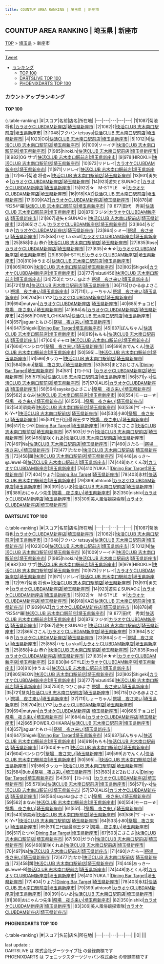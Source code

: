 ```yaml
---
title: COUNTUP AREA RANKING | 埼玉県 | 新座市
---
```

## COUNTUP AREA RANKING | 埼玉県 | 新座市

[TOP](/darts/rank/) > [埼玉県](/darts/rank/埼玉県/) > 新座市

___

<a href="https://twitter.com/share?ref_src=twsrc%5Etfw" data-text="COUNTUP AREA RANKING | 埼玉県新座市" class="twitter-share-button" data-hashtags="DARTSLIVE,PHOENIXDARTS,darts,ダーツ" data-show-count="false">Tweet</a>

* [ランキング](#カウントアップランキング)
    * [TOP 100](#top-100)
    * [DARTSLIVE TOP 100](#dartslive-top-100)
    * [PHOENIXDARTS TOP 100](#phoenixdarts-top-100)

### カウントアップランキング

#### TOP 100



{:.table-ranking}
|#|スコア|名前|店名|所在地|
|---|---|---|---|---|
|1|1087|<span class="rank-name-dl">菊池 将也</span>|<a href="https://search.dartslive.com/jp/shop/78c7f164c81c66290d9b047a20a7ba1e">カラオケCLUBDAM新座店</a>|<a href="/darts/rank/埼玉県/新座市">埼玉県新座市</a>|
|2|1062|<span class="rank-name-dl">ﾀ</span>|<a href="https://search.dartslive.com/jp/shop/8b44b5bb09ce9005790ab824ce8730e5">快活CLUB 志木南口駅前店</a>|<a href="/darts/rank/埼玉県/新座市">埼玉県新座市</a>|
|3|1048|<span class="rank-name-dl">フクハン tetsuya</span>|<a href="https://search.dartslive.com/jp/shop/8b44b5bb09ce9005790ab824ce8730e5">快活CLUB 志木南口駅前店</a>|<a href="/darts/rank/埼玉県/新座市">埼玉県新座市</a>|
|4|1023|<span class="rank-name-dl">OG</span>|<a href="https://search.dartslive.com/jp/shop/8b44b5bb09ce9005790ab824ce8730e5">快活CLUB 志木南口駅前店</a>|<a href="/darts/rank/埼玉県/新座市">埼玉県新座市</a>|
|5|1012|<span class="rank-name-dl">N</span>|<a href="https://search.dartslive.com/jp/shop/8b44b5bb09ce9005790ab824ce8730e5">快活CLUB 志木南口駅前店</a>|<a href="/darts/rank/埼玉県/新座市">埼玉県新座市</a>|
|6|1009|<span class="rank-name-dl">ソーイチ</span>|<a href="https://search.dartslive.com/jp/shop/8b44b5bb09ce9005790ab824ce8730e5">快活CLUB 志木南口駅前店</a>|<a href="/darts/rank/埼玉県/新座市">埼玉県新座市</a>|
|7|985|<span class="rank-name-dl">hiroki.h</span>|<a href="https://search.dartslive.com/jp/shop/8b44b5bb09ce9005790ab824ce8730e5">快活CLUB 志木南口駅前店</a>|<a href="/darts/rank/埼玉県/新座市">埼玉県新座市</a>|
|8|982|<span class="rank-name-dl">OG サブ</span>|<a href="https://search.dartslive.com/jp/shop/8b44b5bb09ce9005790ab824ce8730e5">快活CLUB 志木南口駅前店</a>|<a href="/darts/rank/埼玉県/新座市">埼玉県新座市</a>|
|9|978|<span class="rank-name-dl">HIROKI.H</span>|<a href="https://search.dartslive.com/jp/shop/8b44b5bb09ce9005790ab824ce8730e5">快活CLUB 志木南口駅前店</a>|<a href="/darts/rank/埼玉県/新座市">埼玉県新座市</a>|
|10|973|<span class="rank-name-dl">リドレイ</span>|<a href="https://search.dartslive.com/jp/shop/78c7f164c81c66290d9b047a20a7ba1e">カラオケCLUBDAM新座店</a>|<a href="/darts/rank/埼玉県/新座市">埼玉県新座市</a>|
|11|971|<span class="rank-name-dl">リドレイ</span>|<a href="https://search.dartslive.com/jp/shop/8b44b5bb09ce9005790ab824ce8730e5">快活CLUB 志木南口駅前店</a>|<a href="/darts/rank/埼玉県/新座市">埼玉県新座市</a>|
|12|957|<span class="rank-name-dl">菊池 将也∞</span>|<a href="https://search.dartslive.com/jp/shop/8b44b5bb09ce9005790ab824ce8730e5">快活CLUB 志木南口駅前店</a>|<a href="/darts/rank/埼玉県/新座市">埼玉県新座市</a>|
|13|931|<span class="rank-name-dl">勇矢☆</span>|<a href="https://search.dartslive.com/jp/shop/78c7f164c81c66290d9b047a20a7ba1e">カラオケCLUBDAM新座店</a>|<a href="/darts/rank/埼玉県/新座市">埼玉県新座市</a>|
|14|923|<span class="rank-name-dl">遊矢￡SUNAO￡</span>|<a href="https://search.dartslive.com/jp/shop/78c7f164c81c66290d9b047a20a7ba1e">カラオケCLUBDAM新座店</a>|<a href="/darts/rank/埼玉県/新座市">埼玉県新座市</a>|
|15|922|<span class="rank-name-dl">☆　M-STYLE　☆</span>|<a href="https://search.dartslive.com/jp/shop/78c7f164c81c66290d9b047a20a7ba1e">カラオケCLUBDAM新座店</a>|<a href="/darts/rank/埼玉県/新座市">埼玉県新座市</a>|
|16|918|<span class="rank-name-dl">KAZ</span>|<a href="https://search.dartslive.com/jp/shop/8b44b5bb09ce9005790ab824ce8730e5">快活CLUB 志木南口駅前店</a>|<a href="/darts/rank/埼玉県/新座市">埼玉県新座市</a>|
|17|909|<span class="rank-name-dl">KAZ</span>|<a href="https://search.dartslive.com/jp/shop/78c7f164c81c66290d9b047a20a7ba1e">カラオケCLUBDAM新座店</a>|<a href="/darts/rank/埼玉県/新座市">埼玉県新座市</a>|
|18|878|<span class="rank-name-dl">綺†R254†羅</span>|<a href="https://search.dartslive.com/jp/shop/8b44b5bb09ce9005790ab824ce8730e5">快活CLUB 志木南口駅前店</a>|<a href="/darts/rank/埼玉県/新座市">埼玉県新座市</a>|
|19|877|<span class="rank-name-dl">田代　秀実</span>|<a href="https://search.dartslive.com/jp/shop/8b44b5bb09ce9005790ab824ce8730e5">快活CLUB 志木南口駅前店</a>|<a href="/darts/rank/埼玉県/新座市">埼玉県新座市</a>|
|20|876|<span class="rank-name-dl">フジタ</span>|<a href="https://search.dartslive.com/jp/shop/78c7f164c81c66290d9b047a20a7ba1e">カラオケCLUBDAM新座店</a>|<a href="/darts/rank/埼玉県/新座市">埼玉県新座市</a>|
|21|867|<span class="rank-name-dl">遊矢￡SUNAO￡</span>|<a href="https://search.dartslive.com/jp/shop/8b44b5bb09ce9005790ab824ce8730e5">快活CLUB 志木南口駅前店</a>|<a href="/darts/rank/埼玉県/新座市">埼玉県新座市</a>|
|22|865|<span class="rank-name-dl">さこん</span>|<a href="https://search.dartslive.com/jp/shop/78c7f164c81c66290d9b047a20a7ba1e">カラオケCLUBDAM新座店</a>|<a href="/darts/rank/埼玉県/新座市">埼玉県新座市</a>|
|23|864|<span class="rank-name-dl">ろどゆき</span>|<a href="https://search.dartslive.com/jp/shop/78c7f164c81c66290d9b047a20a7ba1e">カラオケCLUBDAM新座店</a>|<a href="/darts/rank/埼玉県/新座市">埼玉県新座市</a>|
|23|864|<span class="rank-name-dl">シミー</span>|<a href="https://search.dartslive.com/jp/shop/c3e0ce309f156ff30d9b047a20a7ba1e">祭場　夜さ来い</a>|<a href="/darts/rank/埼玉県/新座市">埼玉県新座市</a>|
|25|858|<span class="rank-name-dl">ハセ La skull</span>|<a href="https://search.dartslive.com/jp/shop/78c7f164c81c66290d9b047a20a7ba1e">カラオケCLUBDAM新座店</a>|<a href="/darts/rank/埼玉県/新座市">埼玉県新座市</a>|
|25|858|<span class="rank-name-dl">中山 恭介</span>|<a href="https://search.dartslive.com/jp/shop/8b44b5bb09ce9005790ab824ce8730e5">快活CLUB 志木南口駅前店</a>|<a href="/darts/rank/埼玉県/新座市">埼玉県新座市</a>|
|27|835|<span class="rank-name-dl">Rose</span>|<a href="https://search.dartslive.com/jp/shop/78c7f164c81c66290d9b047a20a7ba1e">カラオケCLUBDAM新座店</a>|<a href="/darts/rank/埼玉県/新座市">埼玉県新座市</a>|
|27|835|<span class="rank-name-dl">☆★☆</span>|<a href="https://search.dartslive.com/jp/shop/78c7f164c81c66290d9b047a20a7ba1e">カラオケCLUBDAM新座店</a>|<a href="/darts/rank/埼玉県/新座市">埼玉県新座市</a>|
|29|830|<span class="rank-name-dl">M-STYLE</span>|<a href="https://search.dartslive.com/jp/shop/78c7f164c81c66290d9b047a20a7ba1e">カラオケCLUBDAM新座店</a>|<a href="/darts/rank/埼玉県/新座市">埼玉県新座市</a>|
|30|810|<span class="rank-name-dl">ゆうまる</span>|<a href="https://search.dartslive.com/jp/shop/8b44b5bb09ce9005790ab824ce8730e5">快活CLUB 志木南口駅前店</a>|<a href="/darts/rank/埼玉県/新座市">埼玉県新座市</a>|
|31|805|<span class="rank-name-dl">REON</span>|<a href="https://search.dartslive.com/jp/shop/8b44b5bb09ce9005790ab824ce8730e5">快活CLUB 志木南口駅前店</a>|<a href="/darts/rank/埼玉県/新座市">埼玉県新座市</a>|
|32|802|<span class="rank-name-dl">Shigeki</span>|<a href="https://search.dartslive.com/jp/shop/78c7f164c81c66290d9b047a20a7ba1e">カラオケCLUBDAM新座店</a>|<a href="/darts/rank/埼玉県/新座市">埼玉県新座市</a>|
|33|777|<span class="rank-name-dl">mizuti456</span>|<a href="https://search.dartslive.com/jp/shop/8b44b5bb09ce9005790ab824ce8730e5">快活CLUB 志木南口駅前店</a>|<a href="/darts/rank/埼玉県/新座市">埼玉県新座市</a>|
|34|753|<span class="rank-name-dl">たつひこ@よさ</span>|<a href="https://search.dartslive.com/jp/shop/c3e0ce309f156ff30d9b047a20a7ba1e">祭場　夜さ来い</a>|<a href="/darts/rank/埼玉県/新座市">埼玉県新座市</a>|
|35|721|<span class="rank-name-dl">慧丸</span>|<a href="https://search.dartslive.com/jp/shop/8b44b5bb09ce9005790ab824ce8730e5">快活CLUB 志木南口駅前店</a>|<a href="/darts/rank/埼玉県/新座市">埼玉県新座市</a>|
|36|715|<span class="rank-name-dl">ひかる@よさこい</span>|<a href="https://search.dartslive.com/jp/shop/c3e0ce309f156ff30d9b047a20a7ba1e">祭場　夜さ来い</a>|<a href="/darts/rank/埼玉県/新座市">埼玉県新座市</a>|
|37|711|<span class="rank-name-dl">しょーちゃん</span>|<a href="https://search.dartslive.com/jp/shop/c3e0ce309f156ff30d9b047a20a7ba1e">祭場　夜さ来い</a>|<a href="/darts/rank/埼玉県/新座市">埼玉県新座市</a>|
|38|704|<span class="rank-name-dl">ELLY♡</span>|<a href="https://search.dartslive.com/jp/shop/78c7f164c81c66290d9b047a20a7ba1e">カラオケCLUBDAM新座店</a>|<a href="/darts/rank/埼玉県/新座市">埼玉県新座市</a>|
|39|694|<span class="rank-name-dl">mutyan</span>|<a href="https://search.dartslive.com/jp/shop/78c7f164c81c66290d9b047a20a7ba1e">カラオケCLUBDAM新座店</a>|<a href="/darts/rank/埼玉県/新座市">埼玉県新座市</a>|
|40|685|<span class="rank-name-dl">チョコビ</span>|<a href="https://search.dartslive.com/jp/shop/c3e0ce309f156ff30d9b047a20a7ba1e">祭場　夜さ来い</a>|<a href="/darts/rank/埼玉県/新座市">埼玉県新座市</a>|
|41|684|<span class="rank-name-dl">ぬ</span>|<a href="https://search.dartslive.com/jp/shop/78c7f164c81c66290d9b047a20a7ba1e">カラオケCLUBDAM新座店</a>|<a href="/darts/rank/埼玉県/新座市">埼玉県新座市</a>|
|42|665|<span class="rank-name-dl">POWER_CHIKARA</span>|<a href="https://search.dartslive.com/jp/shop/8b44b5bb09ce9005790ab824ce8730e5">快活CLUB 志木南口駅前店</a>|<a href="/darts/rank/埼玉県/新座市">埼玉県新座市</a>|
|43|657|<span class="rank-name-dl">jaguarともひろ</span>|<a href="https://search.dartslive.com/jp/shop/c3e0ce309f156ff30d9b047a20a7ba1e">祭場　夜さ来い</a>|<a href="/darts/rank/埼玉県/新座市">埼玉県新座市</a>|
|44|647|<span class="rank-name-dl">Shigeki</span>|<a href="https://search.dartslive.com/jp/shop/ae95b84197575b3c0d9b047a20a7ba1e">Dining Bar Target</a>|<a href="/darts/rank/埼玉県/新座市">埼玉県新座市</a>|
|45|637|<span class="rank-name-dl">ぽんちゃん</span>|<a href="https://search.dartslive.com/jp/shop/8b44b5bb09ce9005790ab824ce8730e5">快活CLUB 志木南口駅前店</a>|<a href="/darts/rank/埼玉県/新座市">埼玉県新座市</a>|
|46|619|<span class="rank-name-dl">ももも</span>|<a href="https://search.dartslive.com/jp/shop/8b44b5bb09ce9005790ab824ce8730e5">快活CLUB 志木南口駅前店</a>|<a href="/darts/rank/埼玉県/新座市">埼玉県新座市</a>|
|47|604|<span class="rank-name-dl">チャロ</span>|<a href="https://search.dartslive.com/jp/shop/8b44b5bb09ce9005790ab824ce8730e5">快活CLUB 志木南口駅前店</a>|<a href="/darts/rank/埼玉県/新座市">埼玉県新座市</a>|
|47|604|<span class="rank-name-dl">ペンシロウ</span>|<a href="https://search.dartslive.com/jp/shop/c3e0ce309f156ff30d9b047a20a7ba1e">祭場　夜さ来い</a>|<a href="/darts/rank/埼玉県/新座市">埼玉県新座市</a>|
|49|599|<span class="rank-name-dl">おでんくん</span>|<a href="https://search.dartslive.com/jp/shop/8b44b5bb09ce9005790ab824ce8730e5">快活CLUB 志木南口駅前店</a>|<a href="/darts/rank/埼玉県/新座市">埼玉県新座市</a>|
|50|595|<span class="rank-name-dl">…</span>|<a href="https://search.dartslive.com/jp/shop/8b44b5bb09ce9005790ab824ce8730e5">快活CLUB 志木南口駅前店</a>|<a href="/darts/rank/埼玉県/新座市">埼玉県新座市</a>|
|51|586|<span class="rank-name-dl">タッカー</span>|<a href="https://search.dartslive.com/jp/shop/8b44b5bb09ce9005790ab824ce8730e5">快活CLUB 志木南口駅前店</a>|<a href="/darts/rank/埼玉県/新座市">埼玉県新座市</a>|
|52|584|<span class="rank-name-dl">Bubu</span>|<a href="https://search.dartslive.com/jp/shop/c3e0ce309f156ff30d9b047a20a7ba1e">祭場　夜さ来い</a>|<a href="/darts/rank/埼玉県/新座市">埼玉県新座市</a>|
|53|583|<span class="rank-name-dl">まど2おじさん</span>|<a href="https://search.dartslive.com/jp/shop/ae95b84197575b3c0d9b047a20a7ba1e">Dining Bar Target</a>|<a href="/darts/rank/埼玉県/新座市">埼玉県新座市</a>|
|54|581|<span class="rank-name-dl">【ｱﾛｰﾃｲﾙ】</span>|<a href="https://search.dartslive.com/jp/shop/78c7f164c81c66290d9b047a20a7ba1e">カラオケCLUBDAM新座店</a>|<a href="/darts/rank/埼玉県/新座市">埼玉県新座市</a>|
|55|579|<span class="rank-name-dl">ぬ</span>|<a href="https://search.dartslive.com/jp/shop/8b44b5bb09ce9005790ab824ce8730e5">快活CLUB 志木南口駅前店</a>|<a href="/darts/rank/埼玉県/新座市">埼玉県新座市</a>|
|56|571|<span class="rank-name-dl">y-k</span>|<a href="https://search.dartslive.com/jp/shop/8b44b5bb09ce9005790ab824ce8730e5">快活CLUB 志木南口駅前店</a>|<a href="/darts/rank/埼玉県/新座市">埼玉県新座市</a>|
|57|570|<span class="rank-name-dl">ALIS</span>|<a href="https://search.dartslive.com/jp/shop/78c7f164c81c66290d9b047a20a7ba1e">カラオケCLUBDAM新座店</a>|<a href="/darts/rank/埼玉県/新座市">埼玉県新座市</a>|
|58|564|<span class="rank-name-dl">sayaka@よさこい</span>|<a href="https://search.dartslive.com/jp/shop/c3e0ce309f156ff30d9b047a20a7ba1e">祭場　夜さ来い</a>|<a href="/darts/rank/埼玉県/新座市">埼玉県新座市</a>|
|59|562|<span class="rank-name-dl">まなみ</span>|<a href="https://search.dartslive.com/jp/shop/8b44b5bb09ce9005790ab824ce8730e5">快活CLUB 志木南口駅前店</a>|<a href="/darts/rank/埼玉県/新座市">埼玉県新座市</a>|
|60|554|<span class="rank-name-dl">モーロー☆</span>|<a href="https://search.dartslive.com/jp/shop/c3e0ce309f156ff30d9b047a20a7ba1e">祭場　夜さ来い</a>|<a href="/darts/rank/埼玉県/新座市">埼玉県新座市</a>|
|61|551|<span class="rank-name-dl">…</span>|<a href="https://search.dartslive.com/jp/shop/c3e0ce309f156ff30d9b047a20a7ba1e">祭場　夜さ来い</a>|<a href="/darts/rank/埼玉県/新座市">埼玉県新座市</a>|
|62|543|<span class="rank-name-dl">須美寿</span>|<a href="https://search.dartslive.com/jp/shop/8b44b5bb09ce9005790ab824ce8730e5">快活CLUB 志木南口駅前店</a>|<a href="/darts/rank/埼玉県/新座市">埼玉県新座市</a>|
|63|536|<span class="rank-name-dl">†ｳﾞｰｷｰ~V･K･Y~†</span>|<a href="https://search.dartslive.com/jp/shop/8b44b5bb09ce9005790ab824ce8730e5">快活CLUB 志木南口駅前店</a>|<a href="/darts/rank/埼玉県/新座市">埼玉県新座市</a>|
|64|533|<span class="rank-name-dl">小80</span>|<a href="https://search.dartslive.com/jp/shop/c3e0ce309f156ff30d9b047a20a7ba1e">祭場　夜さ来い</a>|<a href="/darts/rank/埼玉県/新座市">埼玉県新座市</a>|
|65|531|<span class="rank-name-dl">三代目最弱王タマ</span>|<a href="https://search.dartslive.com/jp/shop/c3e0ce309f156ff30d9b047a20a7ba1e">祭場　夜さ来い</a>|<a href="/darts/rank/埼玉県/新座市">埼玉県新座市</a>|
|66|517|<span class="rank-name-dl">たつや</span>|<a href="https://search.dartslive.com/jp/shop/ae95b84197575b3c0d9b047a20a7ba1e">Dining Bar Target</a>|<a href="/darts/rank/埼玉県/新座市">埼玉県新座市</a>|
|67|503|<span class="rank-name-dl">こさこさ</span>|<a href="https://search.dartslive.com/jp/shop/8b44b5bb09ce9005790ab824ce8730e5">快活CLUB 志木南口駅前店</a>|<a href="/darts/rank/埼玉県/新座市">埼玉県新座市</a>|
|67|503|<span class="rank-name-dl">ガラ介</span>|<a href="https://search.dartslive.com/jp/shop/8b44b5bb09ce9005790ab824ce8730e5">快活CLUB 志木南口駅前店</a>|<a href="/darts/rank/埼玉県/新座市">埼玉県新座市</a>|
|69|498|<span class="rank-name-dl">蘭咲くれあ</span>|<a href="https://search.dartslive.com/jp/shop/8b44b5bb09ce9005790ab824ce8730e5">快活CLUB 志木南口駅前店</a>|<a href="/darts/rank/埼玉県/新座市">埼玉県新座市</a>|
|70|497|<span class="rank-name-dl">Na</span>|<a href="https://search.dartslive.com/jp/shop/8b44b5bb09ce9005790ab824ce8730e5">快活CLUB 志木南口駅前店</a>|<a href="/darts/rank/埼玉県/新座市">埼玉県新座市</a>|
|71|490|<span class="rank-name-dl">きたろー</span>|<a href="https://search.dartslive.com/jp/shop/c3e0ce309f156ff30d9b047a20a7ba1e">祭場　夜さ来い</a>|<a href="/darts/rank/埼玉県/新座市">埼玉県新座市</a>|
|72|477|<span class="rank-name-dl">たなか</span>|<a href="https://search.dartslive.com/jp/shop/8b44b5bb09ce9005790ab824ce8730e5">快活CLUB 志木南口駅前店</a>|<a href="/darts/rank/埼玉県/新座市">埼玉県新座市</a>|
|73|458|<span class="rank-name-dl">蹲</span>|<a href="https://search.dartslive.com/jp/shop/8b44b5bb09ce9005790ab824ce8730e5">快活CLUB 志木南口駅前店</a>|<a href="/darts/rank/埼玉県/新座市">埼玉県新座市</a>|
|74|448|<span class="rank-name-dl">あっき～@Jewe!-B</span>|<a href="https://search.dartslive.com/jp/shop/8b44b5bb09ce9005790ab824ce8730e5">快活CLUB 志木南口駅前店</a>|<a href="/darts/rank/埼玉県/新座市">埼玉県新座市</a>|
|74|448|<span class="rank-name-dl">あとくん改</span>|<a href="https://search.dartslive.com/jp/shop/78c7f164c81c66290d9b047a20a7ba1e">カラオケCLUBDAM新座店</a>|<a href="/darts/rank/埼玉県/新座市">埼玉県新座市</a>|
|76|410|<span class="rank-name-dl">YUKA.T</span>|<a href="https://search.dartslive.com/jp/shop/ae95b84197575b3c0d9b047a20a7ba1e">Dining Bar Target</a>|<a href="/darts/rank/埼玉県/新座市">埼玉県新座市</a>|
|77|404|<span class="rank-name-dl">りょた</span>|<a href="https://search.dartslive.com/jp/shop/ae95b84197575b3c0d9b047a20a7ba1e">Dining Bar Target</a>|<a href="/darts/rank/埼玉県/新座市">埼玉県新座市</a>|
|78|403|<span class="rank-name-dl">氷柱</span>|<a href="https://search.dartslive.com/jp/shop/8b44b5bb09ce9005790ab824ce8730e5">快活CLUB 志木南口駅前店</a>|<a href="/darts/rank/埼玉県/新座市">埼玉県新座市</a>|
|79|399|<span class="rank-name-dl">athtoro5</span>|<a href="https://search.dartslive.com/jp/shop/78c7f164c81c66290d9b047a20a7ba1e">カラオケCLUBDAM新座店</a>|<a href="/darts/rank/埼玉県/新座市">埼玉県新座市</a>|
|80|391|<span class="rank-name-dl">らいあ</span>|<a href="https://search.dartslive.com/jp/shop/8b44b5bb09ce9005790ab824ce8730e5">快活CLUB 志木南口駅前店</a>|<a href="/darts/rank/埼玉県/新座市">埼玉県新座市</a>|
|81|389|<span class="rank-name-dl">おにゃんつ先生</span>|<a href="https://search.dartslive.com/jp/shop/c3e0ce309f156ff30d9b047a20a7ba1e">祭場　夜さ来い</a>|<a href="/darts/rank/埼玉県/新座市">埼玉県新座市</a>|
|82|350|<span class="rank-name-dl">nishiki</span>|<a href="https://search.dartslive.com/jp/shop/78c7f164c81c66290d9b047a20a7ba1e">カラオケCLUBDAM新座店</a>|<a href="/darts/rank/埼玉県/新座市">埼玉県新座市</a>|
|83|306|<span class="rank-name-dl">美人風俗孃探索隊</span>|<a href="https://search.dartslive.com/jp/shop/78c7f164c81c66290d9b047a20a7ba1e">カラオケCLUBDAM新座店</a>|<a href="/darts/rank/埼玉県/新座市">埼玉県新座市</a>|


#### DARTSLIVE TOP 100



{:.table-ranking}
|#|スコア|名前|店名|所在地|
|---|---|---|---|---|
|1|1087|<span class="rank-name-dl">菊池 将也</span>|<a href="https://search.dartslive.com/jp/shop/78c7f164c81c66290d9b047a20a7ba1e">カラオケCLUBDAM新座店</a>|<a href="/darts/rank/埼玉県/新座市">埼玉県新座市</a>|
|2|1062|<span class="rank-name-dl">ﾀ</span>|<a href="https://search.dartslive.com/jp/shop/8b44b5bb09ce9005790ab824ce8730e5">快活CLUB 志木南口駅前店</a>|<a href="/darts/rank/埼玉県/新座市">埼玉県新座市</a>|
|3|1048|<span class="rank-name-dl">フクハン tetsuya</span>|<a href="https://search.dartslive.com/jp/shop/8b44b5bb09ce9005790ab824ce8730e5">快活CLUB 志木南口駅前店</a>|<a href="/darts/rank/埼玉県/新座市">埼玉県新座市</a>|
|4|1023|<span class="rank-name-dl">OG</span>|<a href="https://search.dartslive.com/jp/shop/8b44b5bb09ce9005790ab824ce8730e5">快活CLUB 志木南口駅前店</a>|<a href="/darts/rank/埼玉県/新座市">埼玉県新座市</a>|
|5|1012|<span class="rank-name-dl">N</span>|<a href="https://search.dartslive.com/jp/shop/8b44b5bb09ce9005790ab824ce8730e5">快活CLUB 志木南口駅前店</a>|<a href="/darts/rank/埼玉県/新座市">埼玉県新座市</a>|
|6|1009|<span class="rank-name-dl">ソーイチ</span>|<a href="https://search.dartslive.com/jp/shop/8b44b5bb09ce9005790ab824ce8730e5">快活CLUB 志木南口駅前店</a>|<a href="/darts/rank/埼玉県/新座市">埼玉県新座市</a>|
|7|985|<span class="rank-name-dl">hiroki.h</span>|<a href="https://search.dartslive.com/jp/shop/8b44b5bb09ce9005790ab824ce8730e5">快活CLUB 志木南口駅前店</a>|<a href="/darts/rank/埼玉県/新座市">埼玉県新座市</a>|
|8|982|<span class="rank-name-dl">OG サブ</span>|<a href="https://search.dartslive.com/jp/shop/8b44b5bb09ce9005790ab824ce8730e5">快活CLUB 志木南口駅前店</a>|<a href="/darts/rank/埼玉県/新座市">埼玉県新座市</a>|
|9|978|<span class="rank-name-dl">HIROKI.H</span>|<a href="https://search.dartslive.com/jp/shop/8b44b5bb09ce9005790ab824ce8730e5">快活CLUB 志木南口駅前店</a>|<a href="/darts/rank/埼玉県/新座市">埼玉県新座市</a>|
|10|973|<span class="rank-name-dl">リドレイ</span>|<a href="https://search.dartslive.com/jp/shop/78c7f164c81c66290d9b047a20a7ba1e">カラオケCLUBDAM新座店</a>|<a href="/darts/rank/埼玉県/新座市">埼玉県新座市</a>|
|11|971|<span class="rank-name-dl">リドレイ</span>|<a href="https://search.dartslive.com/jp/shop/8b44b5bb09ce9005790ab824ce8730e5">快活CLUB 志木南口駅前店</a>|<a href="/darts/rank/埼玉県/新座市">埼玉県新座市</a>|
|12|957|<span class="rank-name-dl">菊池 将也∞</span>|<a href="https://search.dartslive.com/jp/shop/8b44b5bb09ce9005790ab824ce8730e5">快活CLUB 志木南口駅前店</a>|<a href="/darts/rank/埼玉県/新座市">埼玉県新座市</a>|
|13|931|<span class="rank-name-dl">勇矢☆</span>|<a href="https://search.dartslive.com/jp/shop/78c7f164c81c66290d9b047a20a7ba1e">カラオケCLUBDAM新座店</a>|<a href="/darts/rank/埼玉県/新座市">埼玉県新座市</a>|
|14|923|<span class="rank-name-dl">遊矢￡SUNAO￡</span>|<a href="https://search.dartslive.com/jp/shop/78c7f164c81c66290d9b047a20a7ba1e">カラオケCLUBDAM新座店</a>|<a href="/darts/rank/埼玉県/新座市">埼玉県新座市</a>|
|15|922|<span class="rank-name-dl">☆　M-STYLE　☆</span>|<a href="https://search.dartslive.com/jp/shop/78c7f164c81c66290d9b047a20a7ba1e">カラオケCLUBDAM新座店</a>|<a href="/darts/rank/埼玉県/新座市">埼玉県新座市</a>|
|16|918|<span class="rank-name-dl">KAZ</span>|<a href="https://search.dartslive.com/jp/shop/8b44b5bb09ce9005790ab824ce8730e5">快活CLUB 志木南口駅前店</a>|<a href="/darts/rank/埼玉県/新座市">埼玉県新座市</a>|
|17|909|<span class="rank-name-dl">KAZ</span>|<a href="https://search.dartslive.com/jp/shop/78c7f164c81c66290d9b047a20a7ba1e">カラオケCLUBDAM新座店</a>|<a href="/darts/rank/埼玉県/新座市">埼玉県新座市</a>|
|18|878|<span class="rank-name-dl">綺†R254†羅</span>|<a href="https://search.dartslive.com/jp/shop/8b44b5bb09ce9005790ab824ce8730e5">快活CLUB 志木南口駅前店</a>|<a href="/darts/rank/埼玉県/新座市">埼玉県新座市</a>|
|19|877|<span class="rank-name-dl">田代　秀実</span>|<a href="https://search.dartslive.com/jp/shop/8b44b5bb09ce9005790ab824ce8730e5">快活CLUB 志木南口駅前店</a>|<a href="/darts/rank/埼玉県/新座市">埼玉県新座市</a>|
|20|876|<span class="rank-name-dl">フジタ</span>|<a href="https://search.dartslive.com/jp/shop/78c7f164c81c66290d9b047a20a7ba1e">カラオケCLUBDAM新座店</a>|<a href="/darts/rank/埼玉県/新座市">埼玉県新座市</a>|
|21|867|<span class="rank-name-dl">遊矢￡SUNAO￡</span>|<a href="https://search.dartslive.com/jp/shop/8b44b5bb09ce9005790ab824ce8730e5">快活CLUB 志木南口駅前店</a>|<a href="/darts/rank/埼玉県/新座市">埼玉県新座市</a>|
|22|865|<span class="rank-name-dl">さこん</span>|<a href="https://search.dartslive.com/jp/shop/78c7f164c81c66290d9b047a20a7ba1e">カラオケCLUBDAM新座店</a>|<a href="/darts/rank/埼玉県/新座市">埼玉県新座市</a>|
|23|864|<span class="rank-name-dl">ろどゆき</span>|<a href="https://search.dartslive.com/jp/shop/78c7f164c81c66290d9b047a20a7ba1e">カラオケCLUBDAM新座店</a>|<a href="/darts/rank/埼玉県/新座市">埼玉県新座市</a>|
|23|864|<span class="rank-name-dl">シミー</span>|<a href="https://search.dartslive.com/jp/shop/c3e0ce309f156ff30d9b047a20a7ba1e">祭場　夜さ来い</a>|<a href="/darts/rank/埼玉県/新座市">埼玉県新座市</a>|
|25|858|<span class="rank-name-dl">ハセ La skull</span>|<a href="https://search.dartslive.com/jp/shop/78c7f164c81c66290d9b047a20a7ba1e">カラオケCLUBDAM新座店</a>|<a href="/darts/rank/埼玉県/新座市">埼玉県新座市</a>|
|25|858|<span class="rank-name-dl">中山 恭介</span>|<a href="https://search.dartslive.com/jp/shop/8b44b5bb09ce9005790ab824ce8730e5">快活CLUB 志木南口駅前店</a>|<a href="/darts/rank/埼玉県/新座市">埼玉県新座市</a>|
|27|835|<span class="rank-name-dl">Rose</span>|<a href="https://search.dartslive.com/jp/shop/78c7f164c81c66290d9b047a20a7ba1e">カラオケCLUBDAM新座店</a>|<a href="/darts/rank/埼玉県/新座市">埼玉県新座市</a>|
|27|835|<span class="rank-name-dl">☆★☆</span>|<a href="https://search.dartslive.com/jp/shop/78c7f164c81c66290d9b047a20a7ba1e">カラオケCLUBDAM新座店</a>|<a href="/darts/rank/埼玉県/新座市">埼玉県新座市</a>|
|29|830|<span class="rank-name-dl">M-STYLE</span>|<a href="https://search.dartslive.com/jp/shop/78c7f164c81c66290d9b047a20a7ba1e">カラオケCLUBDAM新座店</a>|<a href="/darts/rank/埼玉県/新座市">埼玉県新座市</a>|
|30|810|<span class="rank-name-dl">ゆうまる</span>|<a href="https://search.dartslive.com/jp/shop/8b44b5bb09ce9005790ab824ce8730e5">快活CLUB 志木南口駅前店</a>|<a href="/darts/rank/埼玉県/新座市">埼玉県新座市</a>|
|31|805|<span class="rank-name-dl">REON</span>|<a href="https://search.dartslive.com/jp/shop/8b44b5bb09ce9005790ab824ce8730e5">快活CLUB 志木南口駅前店</a>|<a href="/darts/rank/埼玉県/新座市">埼玉県新座市</a>|
|32|802|<span class="rank-name-dl">Shigeki</span>|<a href="https://search.dartslive.com/jp/shop/78c7f164c81c66290d9b047a20a7ba1e">カラオケCLUBDAM新座店</a>|<a href="/darts/rank/埼玉県/新座市">埼玉県新座市</a>|
|33|777|<span class="rank-name-dl">mizuti456</span>|<a href="https://search.dartslive.com/jp/shop/8b44b5bb09ce9005790ab824ce8730e5">快活CLUB 志木南口駅前店</a>|<a href="/darts/rank/埼玉県/新座市">埼玉県新座市</a>|
|34|753|<span class="rank-name-dl">たつひこ@よさ</span>|<a href="https://search.dartslive.com/jp/shop/c3e0ce309f156ff30d9b047a20a7ba1e">祭場　夜さ来い</a>|<a href="/darts/rank/埼玉県/新座市">埼玉県新座市</a>|
|35|721|<span class="rank-name-dl">慧丸</span>|<a href="https://search.dartslive.com/jp/shop/8b44b5bb09ce9005790ab824ce8730e5">快活CLUB 志木南口駅前店</a>|<a href="/darts/rank/埼玉県/新座市">埼玉県新座市</a>|
|36|715|<span class="rank-name-dl">ひかる@よさこい</span>|<a href="https://search.dartslive.com/jp/shop/c3e0ce309f156ff30d9b047a20a7ba1e">祭場　夜さ来い</a>|<a href="/darts/rank/埼玉県/新座市">埼玉県新座市</a>|
|37|711|<span class="rank-name-dl">しょーちゃん</span>|<a href="https://search.dartslive.com/jp/shop/c3e0ce309f156ff30d9b047a20a7ba1e">祭場　夜さ来い</a>|<a href="/darts/rank/埼玉県/新座市">埼玉県新座市</a>|
|38|704|<span class="rank-name-dl">ELLY♡</span>|<a href="https://search.dartslive.com/jp/shop/78c7f164c81c66290d9b047a20a7ba1e">カラオケCLUBDAM新座店</a>|<a href="/darts/rank/埼玉県/新座市">埼玉県新座市</a>|
|39|694|<span class="rank-name-dl">mutyan</span>|<a href="https://search.dartslive.com/jp/shop/78c7f164c81c66290d9b047a20a7ba1e">カラオケCLUBDAM新座店</a>|<a href="/darts/rank/埼玉県/新座市">埼玉県新座市</a>|
|40|685|<span class="rank-name-dl">チョコビ</span>|<a href="https://search.dartslive.com/jp/shop/c3e0ce309f156ff30d9b047a20a7ba1e">祭場　夜さ来い</a>|<a href="/darts/rank/埼玉県/新座市">埼玉県新座市</a>|
|41|684|<span class="rank-name-dl">ぬ</span>|<a href="https://search.dartslive.com/jp/shop/78c7f164c81c66290d9b047a20a7ba1e">カラオケCLUBDAM新座店</a>|<a href="/darts/rank/埼玉県/新座市">埼玉県新座市</a>|
|42|665|<span class="rank-name-dl">POWER_CHIKARA</span>|<a href="https://search.dartslive.com/jp/shop/8b44b5bb09ce9005790ab824ce8730e5">快活CLUB 志木南口駅前店</a>|<a href="/darts/rank/埼玉県/新座市">埼玉県新座市</a>|
|43|657|<span class="rank-name-dl">jaguarともひろ</span>|<a href="https://search.dartslive.com/jp/shop/c3e0ce309f156ff30d9b047a20a7ba1e">祭場　夜さ来い</a>|<a href="/darts/rank/埼玉県/新座市">埼玉県新座市</a>|
|44|647|<span class="rank-name-dl">Shigeki</span>|<a href="https://search.dartslive.com/jp/shop/ae95b84197575b3c0d9b047a20a7ba1e">Dining Bar Target</a>|<a href="/darts/rank/埼玉県/新座市">埼玉県新座市</a>|
|45|637|<span class="rank-name-dl">ぽんちゃん</span>|<a href="https://search.dartslive.com/jp/shop/8b44b5bb09ce9005790ab824ce8730e5">快活CLUB 志木南口駅前店</a>|<a href="/darts/rank/埼玉県/新座市">埼玉県新座市</a>|
|46|619|<span class="rank-name-dl">ももも</span>|<a href="https://search.dartslive.com/jp/shop/8b44b5bb09ce9005790ab824ce8730e5">快活CLUB 志木南口駅前店</a>|<a href="/darts/rank/埼玉県/新座市">埼玉県新座市</a>|
|47|604|<span class="rank-name-dl">チャロ</span>|<a href="https://search.dartslive.com/jp/shop/8b44b5bb09ce9005790ab824ce8730e5">快活CLUB 志木南口駅前店</a>|<a href="/darts/rank/埼玉県/新座市">埼玉県新座市</a>|
|47|604|<span class="rank-name-dl">ペンシロウ</span>|<a href="https://search.dartslive.com/jp/shop/c3e0ce309f156ff30d9b047a20a7ba1e">祭場　夜さ来い</a>|<a href="/darts/rank/埼玉県/新座市">埼玉県新座市</a>|
|49|599|<span class="rank-name-dl">おでんくん</span>|<a href="https://search.dartslive.com/jp/shop/8b44b5bb09ce9005790ab824ce8730e5">快活CLUB 志木南口駅前店</a>|<a href="/darts/rank/埼玉県/新座市">埼玉県新座市</a>|
|50|595|<span class="rank-name-dl">…</span>|<a href="https://search.dartslive.com/jp/shop/8b44b5bb09ce9005790ab824ce8730e5">快活CLUB 志木南口駅前店</a>|<a href="/darts/rank/埼玉県/新座市">埼玉県新座市</a>|
|51|586|<span class="rank-name-dl">タッカー</span>|<a href="https://search.dartslive.com/jp/shop/8b44b5bb09ce9005790ab824ce8730e5">快活CLUB 志木南口駅前店</a>|<a href="/darts/rank/埼玉県/新座市">埼玉県新座市</a>|
|52|584|<span class="rank-name-dl">Bubu</span>|<a href="https://search.dartslive.com/jp/shop/c3e0ce309f156ff30d9b047a20a7ba1e">祭場　夜さ来い</a>|<a href="/darts/rank/埼玉県/新座市">埼玉県新座市</a>|
|53|583|<span class="rank-name-dl">まど2おじさん</span>|<a href="https://search.dartslive.com/jp/shop/ae95b84197575b3c0d9b047a20a7ba1e">Dining Bar Target</a>|<a href="/darts/rank/埼玉県/新座市">埼玉県新座市</a>|
|54|581|<span class="rank-name-dl">【ｱﾛｰﾃｲﾙ】</span>|<a href="https://search.dartslive.com/jp/shop/78c7f164c81c66290d9b047a20a7ba1e">カラオケCLUBDAM新座店</a>|<a href="/darts/rank/埼玉県/新座市">埼玉県新座市</a>|
|55|579|<span class="rank-name-dl">ぬ</span>|<a href="https://search.dartslive.com/jp/shop/8b44b5bb09ce9005790ab824ce8730e5">快活CLUB 志木南口駅前店</a>|<a href="/darts/rank/埼玉県/新座市">埼玉県新座市</a>|
|56|571|<span class="rank-name-dl">y-k</span>|<a href="https://search.dartslive.com/jp/shop/8b44b5bb09ce9005790ab824ce8730e5">快活CLUB 志木南口駅前店</a>|<a href="/darts/rank/埼玉県/新座市">埼玉県新座市</a>|
|57|570|<span class="rank-name-dl">ALIS</span>|<a href="https://search.dartslive.com/jp/shop/78c7f164c81c66290d9b047a20a7ba1e">カラオケCLUBDAM新座店</a>|<a href="/darts/rank/埼玉県/新座市">埼玉県新座市</a>|
|58|564|<span class="rank-name-dl">sayaka@よさこい</span>|<a href="https://search.dartslive.com/jp/shop/c3e0ce309f156ff30d9b047a20a7ba1e">祭場　夜さ来い</a>|<a href="/darts/rank/埼玉県/新座市">埼玉県新座市</a>|
|59|562|<span class="rank-name-dl">まなみ</span>|<a href="https://search.dartslive.com/jp/shop/8b44b5bb09ce9005790ab824ce8730e5">快活CLUB 志木南口駅前店</a>|<a href="/darts/rank/埼玉県/新座市">埼玉県新座市</a>|
|60|554|<span class="rank-name-dl">モーロー☆</span>|<a href="https://search.dartslive.com/jp/shop/c3e0ce309f156ff30d9b047a20a7ba1e">祭場　夜さ来い</a>|<a href="/darts/rank/埼玉県/新座市">埼玉県新座市</a>|
|61|551|<span class="rank-name-dl">…</span>|<a href="https://search.dartslive.com/jp/shop/c3e0ce309f156ff30d9b047a20a7ba1e">祭場　夜さ来い</a>|<a href="/darts/rank/埼玉県/新座市">埼玉県新座市</a>|
|62|543|<span class="rank-name-dl">須美寿</span>|<a href="https://search.dartslive.com/jp/shop/8b44b5bb09ce9005790ab824ce8730e5">快活CLUB 志木南口駅前店</a>|<a href="/darts/rank/埼玉県/新座市">埼玉県新座市</a>|
|63|536|<span class="rank-name-dl">†ｳﾞｰｷｰ~V･K･Y~†</span>|<a href="https://search.dartslive.com/jp/shop/8b44b5bb09ce9005790ab824ce8730e5">快活CLUB 志木南口駅前店</a>|<a href="/darts/rank/埼玉県/新座市">埼玉県新座市</a>|
|64|533|<span class="rank-name-dl">小80</span>|<a href="https://search.dartslive.com/jp/shop/c3e0ce309f156ff30d9b047a20a7ba1e">祭場　夜さ来い</a>|<a href="/darts/rank/埼玉県/新座市">埼玉県新座市</a>|
|65|531|<span class="rank-name-dl">三代目最弱王タマ</span>|<a href="https://search.dartslive.com/jp/shop/c3e0ce309f156ff30d9b047a20a7ba1e">祭場　夜さ来い</a>|<a href="/darts/rank/埼玉県/新座市">埼玉県新座市</a>|
|66|517|<span class="rank-name-dl">たつや</span>|<a href="https://search.dartslive.com/jp/shop/ae95b84197575b3c0d9b047a20a7ba1e">Dining Bar Target</a>|<a href="/darts/rank/埼玉県/新座市">埼玉県新座市</a>|
|67|503|<span class="rank-name-dl">こさこさ</span>|<a href="https://search.dartslive.com/jp/shop/8b44b5bb09ce9005790ab824ce8730e5">快活CLUB 志木南口駅前店</a>|<a href="/darts/rank/埼玉県/新座市">埼玉県新座市</a>|
|67|503|<span class="rank-name-dl">ガラ介</span>|<a href="https://search.dartslive.com/jp/shop/8b44b5bb09ce9005790ab824ce8730e5">快活CLUB 志木南口駅前店</a>|<a href="/darts/rank/埼玉県/新座市">埼玉県新座市</a>|
|69|498|<span class="rank-name-dl">蘭咲くれあ</span>|<a href="https://search.dartslive.com/jp/shop/8b44b5bb09ce9005790ab824ce8730e5">快活CLUB 志木南口駅前店</a>|<a href="/darts/rank/埼玉県/新座市">埼玉県新座市</a>|
|70|497|<span class="rank-name-dl">Na</span>|<a href="https://search.dartslive.com/jp/shop/8b44b5bb09ce9005790ab824ce8730e5">快活CLUB 志木南口駅前店</a>|<a href="/darts/rank/埼玉県/新座市">埼玉県新座市</a>|
|71|490|<span class="rank-name-dl">きたろー</span>|<a href="https://search.dartslive.com/jp/shop/c3e0ce309f156ff30d9b047a20a7ba1e">祭場　夜さ来い</a>|<a href="/darts/rank/埼玉県/新座市">埼玉県新座市</a>|
|72|477|<span class="rank-name-dl">たなか</span>|<a href="https://search.dartslive.com/jp/shop/8b44b5bb09ce9005790ab824ce8730e5">快活CLUB 志木南口駅前店</a>|<a href="/darts/rank/埼玉県/新座市">埼玉県新座市</a>|
|73|458|<span class="rank-name-dl">蹲</span>|<a href="https://search.dartslive.com/jp/shop/8b44b5bb09ce9005790ab824ce8730e5">快活CLUB 志木南口駅前店</a>|<a href="/darts/rank/埼玉県/新座市">埼玉県新座市</a>|
|74|448|<span class="rank-name-dl">あっき～@Jewe!-B</span>|<a href="https://search.dartslive.com/jp/shop/8b44b5bb09ce9005790ab824ce8730e5">快活CLUB 志木南口駅前店</a>|<a href="/darts/rank/埼玉県/新座市">埼玉県新座市</a>|
|74|448|<span class="rank-name-dl">あとくん改</span>|<a href="https://search.dartslive.com/jp/shop/78c7f164c81c66290d9b047a20a7ba1e">カラオケCLUBDAM新座店</a>|<a href="/darts/rank/埼玉県/新座市">埼玉県新座市</a>|
|76|410|<span class="rank-name-dl">YUKA.T</span>|<a href="https://search.dartslive.com/jp/shop/ae95b84197575b3c0d9b047a20a7ba1e">Dining Bar Target</a>|<a href="/darts/rank/埼玉県/新座市">埼玉県新座市</a>|
|77|404|<span class="rank-name-dl">りょた</span>|<a href="https://search.dartslive.com/jp/shop/ae95b84197575b3c0d9b047a20a7ba1e">Dining Bar Target</a>|<a href="/darts/rank/埼玉県/新座市">埼玉県新座市</a>|
|78|403|<span class="rank-name-dl">氷柱</span>|<a href="https://search.dartslive.com/jp/shop/8b44b5bb09ce9005790ab824ce8730e5">快活CLUB 志木南口駅前店</a>|<a href="/darts/rank/埼玉県/新座市">埼玉県新座市</a>|
|79|399|<span class="rank-name-dl">athtoro5</span>|<a href="https://search.dartslive.com/jp/shop/78c7f164c81c66290d9b047a20a7ba1e">カラオケCLUBDAM新座店</a>|<a href="/darts/rank/埼玉県/新座市">埼玉県新座市</a>|
|80|391|<span class="rank-name-dl">らいあ</span>|<a href="https://search.dartslive.com/jp/shop/8b44b5bb09ce9005790ab824ce8730e5">快活CLUB 志木南口駅前店</a>|<a href="/darts/rank/埼玉県/新座市">埼玉県新座市</a>|
|81|389|<span class="rank-name-dl">おにゃんつ先生</span>|<a href="https://search.dartslive.com/jp/shop/c3e0ce309f156ff30d9b047a20a7ba1e">祭場　夜さ来い</a>|<a href="/darts/rank/埼玉県/新座市">埼玉県新座市</a>|
|82|350|<span class="rank-name-dl">nishiki</span>|<a href="https://search.dartslive.com/jp/shop/78c7f164c81c66290d9b047a20a7ba1e">カラオケCLUBDAM新座店</a>|<a href="/darts/rank/埼玉県/新座市">埼玉県新座市</a>|
|83|306|<span class="rank-name-dl">美人風俗孃探索隊</span>|<a href="https://search.dartslive.com/jp/shop/78c7f164c81c66290d9b047a20a7ba1e">カラオケCLUBDAM新座店</a>|<a href="/darts/rank/埼玉県/新座市">埼玉県新座市</a>|


#### PHOENIXDARTS TOP 100



{:.table-ranking}
|#|スコア|名前|店名|所在地|
|---|---|---|---|---|
||0|<span class="rank-name-dl"> </span>|<a href=""></a>|<a href="/darts/rank//"></a>|


<div class="footer border-top border-gray-light mt-5 pt-3 text-right text-gray">
    last update : <span style="font-weight: italic" id="foot_last_modified"></span><br />
    DARTSLIVE は 株式会社ダーツライブ社 の登録商標です<br />
    PHOENIXDARTS は フェニックスダーツジャパン株式会社 の登録商標です<br />
</div>

<script src="https://cdnjs.cloudflare.com/ajax/libs/jquery.tablesorter/2.31.3/js/jquery.tablesorter.min.js" integrity="sha512-qzgd5cYSZcosqpzpn7zF2ZId8f/8CHmFKZ8j7mU4OUXTNRd5g+ZHBPsgKEwoqxCtdQvExE5LprwwPAgoicguNg==" crossorigin="anonymous" referrerpolicy="no-referrer"></script>
<link rel="stylesheet" href="https://cdnjs.cloudflare.com/ajax/libs/jquery.tablesorter/2.31.3/css/theme.default.min.css" integrity="sha512-wghhOJkjQX0Lh3NSWvNKeZ0ZpNn+SPVXX1Qyc9OCaogADktxrBiBdKGDoqVUOyhStvMBmJQ8ZdMHiR3wuEq8+w==" crossorigin="anonymous" referrerpolicy="no-referrer" />
<script>
$(function() {
    $(".table-ranking").tablesorter({sortList:[[0, 0]]});
    $("#foot_last_modified").text(formatDate(new Date(document.lastModified), 'yyyy-MM-dd HH:mm:ss'));
});
</script>

<script async src="https://platform.twitter.com/widgets.js" charset="utf-8"></script>